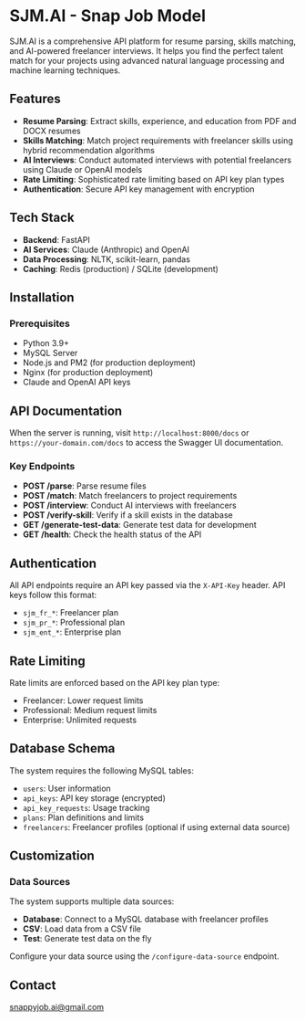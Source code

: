 # SJM.AI - Snap Job Model

SJM.AI is a comprehensive API platform for resume parsing, skills matching, and AI-powered freelancer interviews. It helps you find the perfect talent match for your projects using advanced natural language processing and machine learning techniques.

## Features

- **Resume Parsing**: Extract skills, experience, and education from PDF and DOCX resumes
- **Skills Matching**: Match project requirements with freelancer skills using hybrid recommendation algorithms
- **AI Interviews**: Conduct automated interviews with potential freelancers using Claude or OpenAI models
- **Rate Limiting**: Sophisticated rate limiting based on API key plan types
- **Authentication**: Secure API key management with encryption

## Tech Stack

- **Backend**: FastAPI
- **AI Services**: Claude (Anthropic) and OpenAI
- **Data Processing**: NLTK, scikit-learn, pandas
- **Caching**: Redis (production) / SQLite (development)

## Installation

### Prerequisites

- Python 3.9+
- MySQL Server
- Node.js and PM2 (for production deployment)
- Nginx (for production deployment)
- Claude and OpenAI API keys

<!-- ### Local Development Setup

1. Clone the repository:
   ```bash
   git clone https://github.com/yourusername/sjm_package.git
   cd sjm_package
   ```

2. Create a virtual environment:
   ```bash
   python -m venv venv
   source venv/bin/activate  # On Windows: venv\Scripts\activate
   ```

3. Install dependencies:
   ```bash
   pip install -r requirements.txt
   ```

4. Set up environment variables:
   ```bash
   # Create a .env file
   cat > .env << EOF
   DB_HOST=localhost
   DB_USER=your_db_user
   DB_PASSWORD=your_db_password
   DB_NAME=sjm_db
   CLAUDE_API_KEY=your_claude_api_key
   OPENAI_API_KEY=your_openai_api_key
   ENCRYPTION_KEY=your_encryption_key
   ENVIRONMENT=development
   EOF
   ```

5. Download NLTK data:
   ```bash
   python -c "import nltk; nltk.download('punkt'); nltk.download('stopwords')"
   ```

6. Run the development server:
   ```bash
   python -m uvicorn sjm_package.api.app:app --reload --port 8000
   ```

### Production Deployment

1. Clone the repository on your server:
   ```bash
   git clone https://github.com/yourusername/sjm_package.git
   cd sjm_package
   ```

2. Set up a virtual environment:
   ```bash
   python -m venv venv
   source venv/bin/activate
   pip install -r requirements.txt
   ```

3. Create a production startup script:
   ```bash
   cat > start_server.py << EOF
   import uvicorn

   if __name__ == "__main__":
       uvicorn.run(
           "sjm_package.api.app:app",
           host="0.0.0.0",
           port=8000,
           workers=4,
           reload=False,
           access_log=True
       )
   EOF
   ```

4. Configure PM2:
   ```bash
   cat > ecosystem.config.js << EOF
   module.exports = {
     apps: [{
       name: "sjm-api",
       script: "${PWD}/venv/bin/python",
       args: "${PWD}/start_server.py",
       instances: 1,
       autorestart: true,
       watch: false,
       max_memory_restart: "1G",
       env: {
         NODE_ENV: "production",
         DB_HOST: "localhost",
         DB_USER: "your_db_user",
         DB_PASSWORD: "your_db_password",
         DB_NAME: "sjm_db",
         CLAUDE_API_KEY: "your_claude_api_key",
         OPENAI_API_KEY: "your_openai_api_key",
         ENCRYPTION_KEY: "your_encryption_key",
         ENVIRONMENT: "production"
       }
     }]
   };
   EOF
   ```

5. Start with PM2:
   ```bash
   pm2 start ecosystem.config.js
   pm2 save
   pm2 startup
   ```

6. Configure Nginx:
   ```bash
   sudo nano /etc/nginx/conf.d/sjm-api.conf
   ```

   Add:
   ```nginx
   server {
       listen 80;
       server_name your-domain.com;

       location / {
           proxy_pass http://127.0.0.1:8000;
           proxy_set_header Host $host;
           proxy_set_header X-Real-IP $remote_addr;
           proxy_set_header X-Forwarded-For $proxy_add_x_forwarded_for;
           proxy_set_header X-Forwarded-Proto $scheme;
       }

       client_max_body_size 10M;
   }
   ```

7. Apply Nginx configuration:
   ```bash
   sudo nginx -t
   sudo systemctl reload nginx
   ```

8. (Optional) Set up SSL:
   ```bash
   sudo certbot --nginx -d your-domain.com
   ``` -->

## API Documentation

When the server is running, visit `http://localhost:8000/docs` or `https://your-domain.com/docs` to access the Swagger UI documentation.

### Key Endpoints

- **POST /parse**: Parse resume files
- **POST /match**: Match freelancers to project requirements
- **POST /interview**: Conduct AI interviews with freelancers
- **POST /verify-skill**: Verify if a skill exists in the database
- **GET /generate-test-data**: Generate test data for development
- **GET /health**: Check the health status of the API

## Authentication

All API endpoints require an API key passed via the `X-API-Key` header. API keys follow this format:

- `sjm_fr_*`: Freelancer plan
- `sjm_pr_*`: Professional plan
- `sjm_ent_*`: Enterprise plan

## Rate Limiting

Rate limits are enforced based on the API key plan type:

- Freelancer: Lower request limits
- Professional: Medium request limits
- Enterprise: Unlimited requests

## Database Schema

The system requires the following MySQL tables:

- `users`: User information
- `api_keys`: API key storage (encrypted)
- `api_key_requests`: Usage tracking
- `plans`: Plan definitions and limits
- `freelancers`: Freelancer profiles (optional if using external data source)

## Customization

### Data Sources

The system supports multiple data sources:

- **Database**: Connect to a MySQL database with freelancer profiles
- **CSV**: Load data from a CSV file
- **Test**: Generate test data on the fly

Configure your data source using the `/configure-data-source` endpoint.

## Contact

snappyjob.ai@gmail.com
